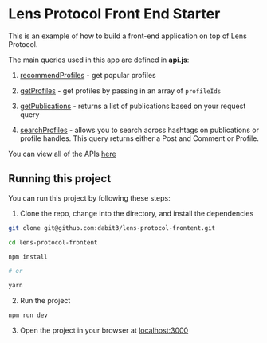 # Lens Protocol Front End Starter

This is an example of how to build a front-end application on top of Lens Protocol.

The main queries used in this app are defined in __api.js__:

1. [recommendProfiles](https://docs.lens.xyz/docs/recommended-profiles#api-details) - get popular profiles

2. [getProfiles](https://docs.lens.xyz/docs/get-profiles) - get profiles by passing in an array of `profileIds`

3. [getPublications](https://docs.lens.xyz/docs/get-publications) - returns a list of publications based on your request query

4. [searchProfiles](https://docs.lens.xyz/docs/search-profiles-and-publications) - allows you to search across hashtags on publications or profile handles. This query returns either a Post and Comment or Profile.

You can view all of the APIs [here](https://docs.lens.xyz/docs/introduction)

## Running this project

You can run this project by following these steps:

1. Clone the repo, change into the directory, and install the dependencies

```sh
git clone git@github.com:dabit3/lens-protocol-frontent.git

cd lens-protocol-frontent

npm install

# or

yarn
```

2. Run the project

```sh
npm run dev
```

3. Open the project in your browser at [localhost:3000](http://localhost:3000/)